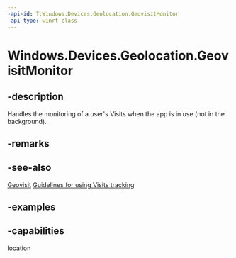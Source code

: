 ```yaml
---
-api-id: T:Windows.Devices.Geolocation.GeovisitMonitor
-api-type: winrt class
---
```


<!-- Class syntax.
public class GeovisitMonitor 
-->

# Windows.Devices.Geolocation.GeovisitMonitor

## -description
Handles the monitoring of a user's Visits when the app is in use (not in the background).

## -remarks

## -see-also
[Geovisit](Geovisit.md)
[Guidelines for using Visits tracking](/windows/uwp/maps-and-location/guidelines-for-visits)

## -examples


## -capabilities
location
